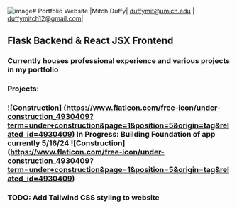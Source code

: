 ![image](https://github.com/duffymitch12/portfolio-site/assets/97363139/c46af216-ae68-4ead-8c38-c2cbe01af50f)# Portfolio Website |Mitch Duffy| duffymit@umich.edu | duffymitch12@gmail.com|
## Flask Backend & React JSX Frontend
### Currently houses professional experience and various projects in my portfolio
### Projects: 
### ![Construction] (https://www.flaticon.com/free-icon/under-construction_4930409?term=under+construction&page=1&position=5&origin=tag&related_id=4930409) In Progress: Building Foundation of app currently 5/16/24 ![Construction] (https://www.flaticon.com/free-icon/under-construction_4930409?term=under+construction&page=1&position=5&origin=tag&related_id=4930409) 
### TODO: Add Tailwind CSS styling to website
